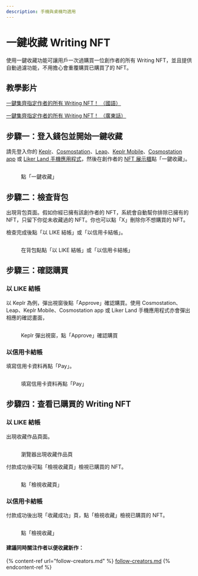 ```yaml
---
description: 手機與桌機均適用
---
```


# 一鍵收藏 Writing NFT

使用一鍵收藏功能可讓用戶一次過購買一位創作者的所有 Writing NFT，並且提供自動過濾功能，不用擔心會重覆購買已購買了的 NFT。

## 教學影片

[一鍵集齊指定作者的所有 Writing NFT！ （國語）](https://www.youtube.com/watch?v=nnhUu8VYDdk)

[一鍵集齊指定作者的所有 Writing NFT！ （廣東話）](https://www.youtube.com/watch?v=DUl3UcO4EA0)

## 步驟一：登入錢包並開始一鍵收藏

請先登入你的  [Keplr](../../wallet/keplr/)、[Cosmostation](../../wallet/cosmostation/)、[Leap](../../wallet/leap/how-to-install-leap-extension.md)、[Keplr Mobile](../../wallet/keplr-mobile/)、[Cosmostation app](../../wallet/cosmostation-mobile/) 或 [Liker Land 手機應用程式](../../../user-guide/liker-land/download.md)，然後在創作者的 [NFT 展示櫃](nft-portfolio.md)點「一鍵收藏」。

<figure><img src="../../../.gitbook/assets/Collect All 1.png" alt=""><figcaption><p>點「一鍵收藏」</p></figcaption></figure>

## 步驟二：檢查背包

出現背包頁面。假如你經已擁有該創作者的 NFT，系統會自動幫你排除已擁有的 NFT，只留下你從未收藏過的 NFT。你也可以點「X」刪除你不想購買的 NFT。

檢查完成後點「以 LIKE 結帳」或「以信用卡結帳」。

<figure><img src="../../../.gitbook/assets/Collect All 2.png" alt=""><figcaption><p>在背包點點「以 LIKE 結帳」或「以信用卡結帳」</p></figcaption></figure>

## 步驟三：確認購買

### 以 LIKE 結帳

以 Keplr 為例，彈出視窗後點「Approve」確認購買。使用 Cosmostation、Leap、Keplr Mobile、Cosmostation app 或 Liker Land 手機應用程式亦會彈出相應的確認畫面，

<figure><img src="../../../.gitbook/assets/Collect All 3.png" alt=""><figcaption><p>Keplr 彈出視窗，點「Approve」確認購買</p></figcaption></figure>

### 以信用卡結帳

填寫信用卡資料再點「Pay」。

<figure><img src="../../../.gitbook/assets/Collect All 6.png" alt=""><figcaption><p>填寫信用卡資料再點「Pay」</p></figcaption></figure>

## 步驟四：查看已購買的 Writing NFT

### 以 LIKE 結帳

出現收藏作品頁面。

<figure><img src="../../../.gitbook/assets/Collect All 4.png" alt=""><figcaption><p>瀏覽器出現收藏作品頁</p></figcaption></figure>

付款成功後可點「檢視收藏頁」檢視已購買的 NFT。

<figure><img src="../../../.gitbook/assets/Collect All 5.png" alt=""><figcaption><p>點「檢視收藏頁」</p></figcaption></figure>

### 以信用卡結帳

付款成功後出現「收藏成功」頁，點「檢視收藏」檢視已購買的 NFT。

<figure><img src="../../../.gitbook/assets/Collect All 7.png" alt=""><figcaption><p>點「檢視收藏」</p></figcaption></figure>

#### 建議同時關注作者以便收藏新作：

{% content-ref url="follow-creators.md" %}
[follow-creators.md](follow-creators.md)
{% endcontent-ref %}
